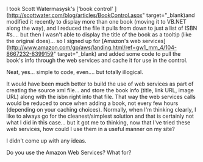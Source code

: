 I took Scott Watermasysk's [&#8216;book control' ](http://scottwater.com/blog/articles/BookControl.aspx" target="_blank)and modified it recently to display more than one book (moving it to VB.NET along the way), and I reduced the file it pulls from down to just a list of ISBN #s.... but then I wasn't able to display the title of the book as a tooltip (like the original does)... so I signed up for [Amazon's web services](http://www.amazon.com/gp/aws/landing.html/ref=gw1_mm_4/104-8667232-8399159" target="_blank) and added some code to pull the book's info through the web services and cache it for use in the control.

Neat, yes... simple to code, even.... but totally illogical.

It would have been much better to build the use of web services as part of creating the source xml file... and store the book info (title, link URL, image URL) along with the isbn right into that file. That way the web services calls would be reduced to once when adding a book, not every few hours (depending on your caching choices). Normally, when I'm thinking clearly, I like to always go for the cleanest/simplest solution and that is certainly not what I did in this case... but it got me to thinking, now that I've tried these web services, how could I use them in a useful manner on my site?

I didn't come up with any ideas.

Do you use the Amazon Web Services? What for?